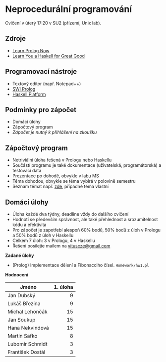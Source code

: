 Neprocedurální programování
===========================

Cvičení v úterý 17:20 v SU2 (přízemí, Unix lab).

Zdroje
------

- [Learn Prolog Now](http://www.learnprolognow.org/)
- [Learn You a Haskell for Great Good](http://learnyouahaskell.com/)

Programovací nástroje
---------------------

- Textový editor (např. Notepad++)
- [SWI Prolog](http://www.swi-prolog.org/)
- [Haskell Platform](https://www.haskell.org/platform/)

Podmínky pro zápočet
--------------------

- Domácí úlohy
- Zápočtový program
- *Zápočet je nutný k přihlášení na zkoušku*

Zápočtový program
-----------------

- Netriviální úloha řešená v Prologu nebo Haskellu
- Součástí programu je také dokumentace (uživatelská, programátorská) a testovací data
- Prezentace po dohodě, obvykle v labu MS
- Téma dohodou, obvykle se téma vybírá v polovině semestru
- Seznam témat např. [zde](http://kti.mff.cuni.cz/~hric/vyuka/pl_prikl_win.pdf), případně téma vlastní 

Domácí úlohy
------------

- Úloha každé dva týdny, deadline vždy do dalšího cvičení
- Hodnotí se především správnost, ale také přehlednost a srozumitelnost kódu a efektivita
- Pro zápočet je zapotřebí alespoň 60% bodů, 50% bodů z úloh v Prologu a 50% bodů z úloh v Haskellu
- Celkem 7 úloh: 3 v Prologu, 4 v Haskellu
- Řešení posílejte mailem na vituscze@gmail.com

**Zadané úlohy**

- (Prolog) Implementace dělení a Fibonacciho čísel. `Homework/hw1.pl`

**Hodnocení**

| Jméno             | 1. úloha |
| ----------------- | --------:|
| Jan Dubský        |        9 |
| Lukáš Březina     |        9 |
| Michal Lehončák   |       15 |
| Jan Soukup        |       15 |
| Hana Nekvindová   |       15 |
| Martin Safko      |        8 |
| Lubomír Schmidt   |        3 |
| František Dostál  |        3 |
